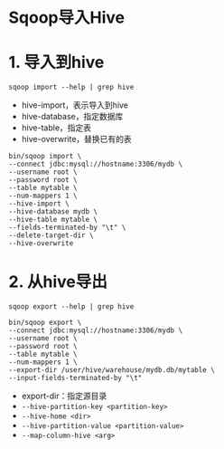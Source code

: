 # Sqoop导入Hive

# 1. 导入到hive

```
sqoop import --help | grep hive
```
* hive-import，表示导入到hive
* hive-database，指定数据库
* hive-table，指定表
* hive-overwrite，替换已有的表

```
bin/sqoop import \
--connect jdbc:mysql://hostname:3306/mydb \
--username root \
--password root \
--table mytable \
--num-mappers 1 \
--hive-import \
--hive-database mydb \
--hive-table mytable \
--fields-terminated-by "\t" \
--delete-target-dir \
--hive-overwrite 
```

# 2. 从hive导出

```
sqoop export --help | grep hive
```


```
bin/sqoop export \
--connect jdbc:mysql://hostname:3306/mydb \
--username root \
--password root \
--table mytable \
--num-mappers 1 \
--export-dir /user/hive/warehouse/mydb.db/mytable \
--input-fields-terminated-by "\t"
```

* export-dir：指定源目录
* `--hive-partition-key <partition-key>`
* `--hive-home <dir>`
* `--hive-partition-value <partition-value>`
* `--map-column-hive <arg>`
